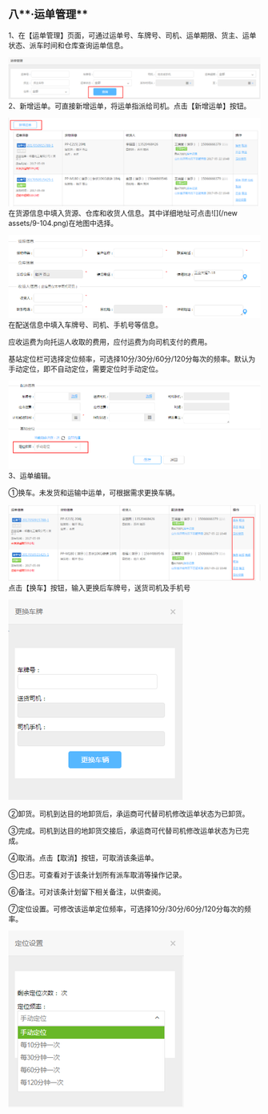 ## 八**·运单管理**

1、在【运单管理】页面，可通过运单号、车牌号、司机、运单期限、货主、运单状态、派车时间和仓库查询运单信息。

![](/nassets/c7-1.png)2、新增运单。可直接新增运单，将运单指派给司机。点击【新增运单】按钮。

![](/nassets/c7-2.png)在货源信息中填入货源、仓库和收货人信息。其中详细地址可点击![](/new assets/9-104.png)在地图中选择。

![](/nassets/c7-3.png)在配送信息中填入车牌号、司机、手机号等信息。

应收运费为向托运人收取的费用，应付运费为向司机支付的费用。

基站定位栏可选择定位频率，可选择10分/30分/60分/120分每次的频率。默认为手动定位，即不自动定位，需要定位时手动定位。

![](/nassets/c7-5.png)3、运单编辑。

①换车。未发货和运输中运单，可根据需求更换车辆。

![](/nassets/c7-6.png)点击【换车】按钮，输入更换后车牌号，送货司机及手机号

![](/Nassets/c7-6.png)

②卸货。司机到达目的地卸货后，承运商可代替司机修改运单状态为已卸货。

③完成。司机到达目的地卸货交接后，承运商可代替司机修改运单状态为已完成。

④取消。点击【取消】按钮，可取消该条运单。

⑤日志。可查看对于该条计划所有派车取消等操作记录。

⑥备注。可对该条计划留下相关备注，以供查阅。

⑦定位设置。可修改该运单定位频率，可选择10分/30分/60分/120分每次的频率。

![](/nassets/c7-8.png)

